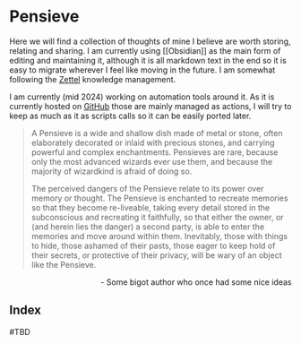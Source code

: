 # Pensieve
Here we will find a collection of thoughts of mine I believe are worth storing, relating and sharing. I am currently using [[Obsidian]] as the main form of editing and maintaining it, although it is all markdown text in the end so it is easy to migrate wherever I feel like moving in the future. I am somewhat following the [Zettel](https://en.wikipedia.org/wiki/Zettelkasten) knowledge management.

I am currently (mid 2024) working on automation tools around it. As it is currently hosted on [GitHub](https:/github.com) those are mainly managed as actions, I will try to keep as much as it as scripts calls so it can be easily ported later.
 
> A Pensieve is a wide and shallow dish made of metal or stone, often elaborately decorated or inlaid with precious stones, and carrying powerful and complex enchantments. Pensieves are rare, because only the most advanced wizards ever use them, and because the majority of wizardkind is afraid of doing so.
> 
> The perceived dangers of the Pensieve relate to its power over memory or thought. The Pensieve is enchanted to recreate memories so that they become re-liveable, taking every detail stored in the subconscious and recreating it faithfully, so that either the owner, or (and herein lies the danger) a second party, is able to enter the memories and move around within them. Inevitably, those with things to hide, those ashamed of their pasts, those eager to keep hold of their secrets, or protective of their privacy, will be wary of an object like the Pensieve.
<div style="text-align: right"> - Some bigot author who once had some nice ideas</div>



## Index
#TBD